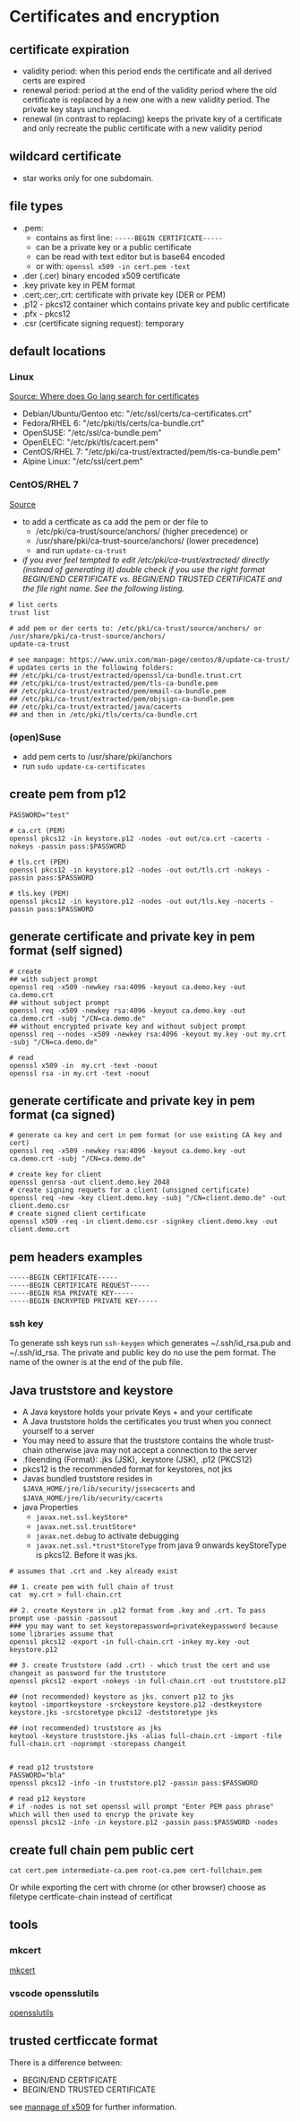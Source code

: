 # Certificates and encryption

## certificate expiration

- validity period: when this period ends the certificate and all derived certs are expired 
- renewal period: period at the end of the validity period where the old certificate is replaced by a new one with a new validity period. The private key stays unchanged. 
- renewal (in contrast to replacing) keeps the private key of a certificate and only recreate the public certificate with a new validity period


## wildcard certificate 

- star works only for one subdomain.

## file types

- .pem: 
    - contains as first line: `-----BEGIN CERTIFICATE-----`
    - can be a private key or a public certificate
    - can be read with text editor but is base64 encoded
    - or with: `openssl x509 -in cert.pem -text`
- .der (.cer) binary encoded x509 certificate
- .key private key in PEM format
- .cert;.cer;.crt: certificate with private key (DER or PEM)
- .p12 - pkcs12 container which contains private key and public certificate
- .pfx - pkcs12
- .csr (certificate signing request): temporary 

## default locations

### Linux

[Source: Where does Go lang search for certificates](https://golang.org/src/crypto/x509/root_linux.go)

- Debian/Ubuntu/Gentoo etc: "/etc/ssl/certs/ca-certificates.crt"
- Fedora/RHEL 6: "/etc/pki/tls/certs/ca-bundle.crt" 
- OpenSUSE: "/etc/ssl/ca-bundle.pem"
- OpenELEC: "/etc/pki/tls/cacert.pem"
- CentOS/RHEL 7: "/etc/pki/ca-trust/extracted/pem/tls-ca-bundle.pem"
- Alpine Linux: "/etc/ssl/cert.pem"

### CentOS/RHEL 7

[Source](https://access.redhat.com/documentation/en-us/red_hat_enterprise_linux/7/html/security_guide/sec-shared-system-certificates)

- to add a certficate as ca add the pem or der file to 
  - /etc/pki/ca-trust/source/anchors/ (higher precedence) or
  - /usr/share/pki/ca-trust-source/anchors/ (lower precedence)
  - and run `update-ca-trust` 
- *if you ever feel tempted to edit /etc/pki/ca-trust/extracted/ directly (instead of generating it) double check if you use the right format BEGIN/END CERTIFICATE vs. BEGIN/END TRUSTED CERTIFICATE and the file right name. See the following listing.*

```
# list certs
trust list 

# add pem or der certs to: /etc/pki/ca-trust/source/anchors/ or /usr/share/pki/ca-trust-source/anchors/
update-ca-trust

# see manpage: https://www.unix.com/man-page/centos/8/update-ca-trust/
# updates certs in the following folders: 
## /etc/pki/ca-trust/extracted/openssl/ca-bundle.trust.crt
## /etc/pki/ca-trust/extracted/pem/tls-ca-bundle.pem
## /etc/pki/ca-trust/extracted/pem/email-ca-bundle.pem
## /etc/pki/ca-trust/extracted/pem/objsign-ca-bundle.pem
## /etc/pki/ca-trust/extracted/java/cacerts
## and then in /etc/pki/tls/certs/ca-bundle.crt
```

### (open)Suse

- add pem certs to /usr/share/pki/anchors
- run `sudo update-ca-certificates`

## create pem from p12

```shell
PASSWORD="test"

# ca.crt (PEM)
openssl pkcs12 -in keystore.p12 -nodes -out out/ca.crt -cacerts -nokeys -passin pass:$PASSWORD

# tls.crt (PEM)
openssl pkcs12 -in keystore.p12 -nodes -out out/tls.crt -nokeys -passin pass:$PASSWORD
  
# tls.key (PEM)
openssl pkcs12 -in keystore.p12 -nodes -out out/tls.key -nocerts -passin pass:$PASSWORD
```

## generate certificate and private key in pem format (self signed)

```shell
# create 
## with subject prompt
openssl req -x509 -newkey rsa:4096 -keyout ca.demo.key -out ca.demo.crt 
## without subject prompt
openssl req -x509 -newkey rsa:4096 -keyout ca.demo.key -out ca.demo.crt -subj "/CN=ca.demo.de"
## without encrypted private key and without subject prompt
openssl req --nodes -x509 -newkey rsa:4096 -keyout my.key -out my.crt -subj "/CN=ca.demo.de"

# read 
openssl x509 -in  my.crt -text -noout
openssl rsa -in my.crt -text -noout
```

## generate certificate and private key in pem format (ca signed)

```shell
# generate ca key and cert in pem format (or use existing CA key and cert)
openssl req -x509 -newkey rsa:4096 -keyout ca.demo.key -out ca.demo.crt -subj "/CN=ca.demo.de"

# create key for client
openssl genrsa -out client.demo.key 2048
# create signing requets for a client (unsigned certificate)
openssl req -new -key client.demo.key -subj "/CN=client.demo.de" -out client.demo.csr
# create signed client certificate
openssl x509 -req -in client.demo.csr -signkey client.demo.key -out client.demo.crt
```

## pem headers examples

```shell
-----BEGIN CERTIFICATE-----
-----BEGIN CERTIFICATE REQUEST-----
-----BEGIN RSA PRIVATE KEY-----
-----BEGIN ENCRYPTED PRIVATE KEY-----
```

### ssh key

To generate ssh keys run `ssh-keygen` which generates ~/.ssh/id_rsa.pub and ~/.ssh/id_rsa. The private and public key do no use the pem format. The name of the owner is at the end of the pub file.

## Java truststore and keystore

- A Java keystore holds your private Keys + and your certificate
- A Java truststore holds the certificates you trust when you connect yourself to a server   
- You may need to assure that the truststore contains the whole trust-chain otherwise java may not accept a connection to the server  
- .fileending (Format): .jks (JSK), .keystore (JSK), .p12 (PKCS12)
- pkcs12 is the recommended format for keystores, not jks
- Javas bundled truststore resides in `$JAVA_HOME/jre/lib/security/jssecacerts` and `$JAVA_HOME/jre/lib/security/cacerts`
- java Properties 
  - `javax.net.ssl.keyStore*` 
  - `javax.net.ssl.trustStore*` 
  - `javax.net.debug` to activate debugging
  - `javax.net.ssl.*trust*StoreType` from java 9 onwards keyStoreType is pkcs12. Before it was jks.

```shell
# assumes that .crt and .key already exist

## 1. create pem with full chain of trust
cat  my.crt > full-chain.crt

## 2. create Keystore in .p12 format from .key and .crt. To pass prompt use -passin -passout
### you may want to set keystorepassword=privatekeypassword because some libraries assume that
openssl pkcs12 -export -in full-chain.crt -inkey my.key -out keystore.p12

## 3. create Truststore (add .crt) - which trust the cert and use changeit as password for the truststore
openssl pkcs12 -export -nokeys -in full-chain.crt -out truststore.p12

## (not recommended) keystore as jks. convert p12 to jks
keytool -importkeystore -srckeystore keystore.p12 -destkeystore keystore.jks -srcstoretype pkcs12 -deststoretype jks

## (not recommended) truststore as jks 
keytool -keystore truststore.jks -alias full-chain.crt -import -file full-chain.crt -noprompt -storepass changeit


# read p12 truststore
PASSWORD="bla"
openssl pkcs12 -info -in truststore.p12 -passin pass:$PASSWORD

# read p12 keystore 
# if -nodes is not set openssl will prompt "Enter PEM pass phrase" which will then used to encryp the private key
openssl pkcs12 -info -in keystore.p12 -passin pass:$PASSWORD -nodes
```

## create full chain pem public cert

```
cat cert.pem intermediate-ca.pem root-ca.pem cert-fullchain.pem
```

Or while exporting the cert with chrome (or other browser) choose as filetype certficate-chain instead of certificat

## tools

### mkcert

[mkcert](https://github.com/FiloSottile/mkcert)

### vscode opensslutils

[opensslutils](https://marketplace.visualstudio.com/items?itemName=ffaraone.opensslutils)

## trusted certficcate format

There is a difference between:

- BEGIN/END CERTIFICATE 
- BEGIN/END TRUSTED CERTIFICATE

see [manpage of x509](https://www.unix.com/man-page/centos/1/x509/) for further information.
